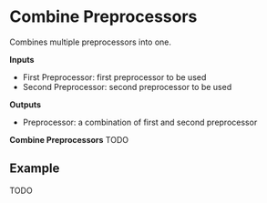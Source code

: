 Combine Preprocessors
================
Combines multiple preprocessors into one.

**Inputs**

- First Preprocessor: first preprocessor to be used
- Second Preprocessor: second preprocessor to be used

**Outputs**

- Preprocessor: a combination of first and second preprocessor

**Combine Preprocessors** TODO

Example
-------
TODO